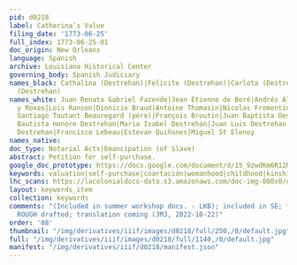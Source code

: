 ```yaml
---
pid: d0218
label: Catherina’s Value
filing_date: '1773-06-25'
full_index: 1773-06-25-01
doc_origin: New Orleans
language: Spanish
archive: Louisiana Historical Center
governing_body: Spanish Judiciary
names_black: Cathalina (Destrehan)|Felicite (Destrehan)|Carlota (Destrehan)|Manon
  (Destrehan)
names_white: Juan Renato Gabriel Fazende|Jean Etienne de Boré|Andrés Almonester
  y Roxas|Lois Ranson|Dionicio Braud|Antoine Thomasin|Nicolas Fromentin|Jacques
  Santiago Toutant Beauregard (pére)|François Broutin|Juan Baptista Destrehan|Juan
  Bautista Honore Destrehan|Maria Isabel Destrehan|Juan Luis Destrehan|Juan Noel
  Destrehan|Francisco Lebeau|Estevan Quiñones|Miguel St Elenoy
names_native:
doc_type: Notarial Acts|Emancipation (of Slave)
abstract: Petition for self-purchase.
google_doc_prototype: https://docs.google.com/document/d/15_9zwdKm6R12NqIKP39iH6hwM4YCCl4Lb95n100ONF8/edit?usp=share_link
keywords: valuation|self-purchase|coartación|womanhood|childhood|kinship|disability|succession|motherhood
lhc_scans: https://lacolonialdocs-data.s3.amazonaws.com/doc-img-800x0/doc-img-203597.jpg
layout: keywords_item
collection: keywords
comments: "(Included in summer workshop docs. - LKB); included in SE; full transcription
  ROUGH drafted; translation coming (JMJ, 2022-10-22)"
order: '08'
thumbnail: "/img/derivatives/iiif/images/d0218/full/250,/0/default.jpg"
full: "/img/derivatives/iiif/images/d0218/full/1140,/0/default.jpg"
manifest: "/img/derivatives/iiif/d0218/manifest.json"
---
```


